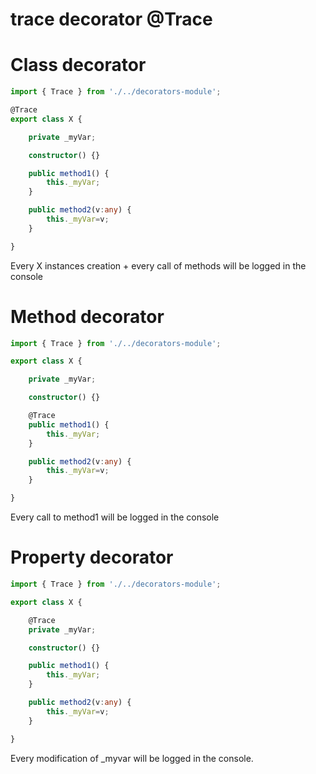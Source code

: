 trace decorator @Trace
============================


# Class decorator

```typescript
import { Trace } from './../decorators-module';

@Trace
export class X {

    private _myVar;

    constructor() {}

    public method1() {
        this._myVar;
    }

    public method2(v:any) {
        this._myVar=v;
    }

}
```

Every X instances creation + every call of methods will be logged in the console


# Method decorator

```typescript
import { Trace } from './../decorators-module';

export class X {

    private _myVar;

    constructor() {}

    @Trace
    public method1() {
        this._myVar;
    }

    public method2(v:any) {
        this._myVar=v;
    }

}
```

Every call to method1 will be logged in the console

# Property decorator

```typescript
import { Trace } from './../decorators-module';

export class X {

    @Trace
    private _myVar;

    constructor() {}

    public method1() {
        this._myVar;
    }

    public method2(v:any) {
        this._myVar=v;
    }

}
```

Every modification of _myvar will be logged in the console.
